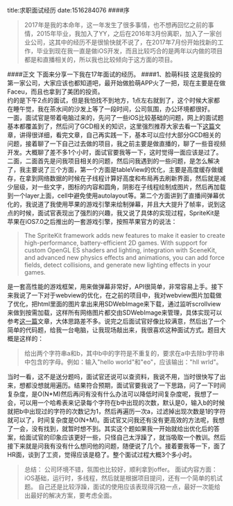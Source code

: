 title:求职面试经历
date:1516284076
####序
>2017年是我的本命年，这一年发生了很多事情，也不想再回忆之前的事情，2015年毕业，我加入了YY，之后在2016年3月份离职，加入了一家创业公司，这其中的经历不是很愉快就不说了，在2017年7月份开始找新的工作，毕业到现在我一直是做iOS开发，而且比较巧合的是两年以内做的项目都是和直播相关的，所以我也比较倾向于这方面的项目。

####正文
下面来分享一下我在17年面试的经历。
####1、脸萌科技
这是我投的第一家公司，大家应该也都知道吧，最开始做脸萌APP火了一把，现在主要是在做Faceu，而且也拿到了美团的投资。  
约的是下午2点的面试，但是我怕找不到地方，1点左右就到了，这个时候大家都在睡午觉，我在茶水间的沙发上等了一段时间，公司氛围，办公环境都很好。  
一面，面试官是带着电脑过来的，先问了一些iOS比较基础的问题，网上的面试题基本都覆盖到了，然后问了GCD相关的知识，这里强烈推荐大家去看一下[这篇](https://bestswifter.com/deep-gcd/)文章，讲得很详细，看完文章，自己再实践一下，基本可以应付大部分GCD相关的问题，接着聊了一下自己过去做的项目，我之前主要是做直播的，聊了一些音视频开发。大概聊了差不多1个小时，面试官要我等一下，这时觉得一面应该是过了。  
二面，二面首先是问我项目相关的问题，然后问我遇到的一些问题，是怎么解决了，我主要说了三个方面，第一个方面是tableView的优化，主要是高度缓存做缓存，在拿到网络数据的时候在子线程计算好高度和布局再去刷新界面，然后就是减少层级，对一些文字，图标的内容和圆角，阴影在子线程绘制成图片，然后再加载到一个layer上面，cell中避免使用autolayout等。第二个方面讲到了直播间弹幕优化的，我说道了我使用苹果的游戏引擎来绘制弹幕，并且大大提升了帧率，说到这点的时候，面试官表现出了强烈的兴趣，我又说了具体的实现过程，SpriteKit是苹果在iOS7.0之后推出的一套游戏引擎，按照苹果官方的说法：
>The SpriteKit framework adds new features to make it easier to create high-performance, battery-efficient 2D games. With support for custom OpenGL ES shaders and lighting, integration with SceneKit, and advanced new physics effects and animations, you can add force fields, detect collisions, and generate new lighting effects in your games.

是一套高性能的游戏框架，用来做弹幕非常好，API很简单，非常容易上手。接下来我说了一下对于webview的优化，在之前的项目中，我对webview图片加载做了优化，把html里面的图片拿出来用SDWebImage来下载，通过监听scrollview来做到按需加载，这样所有网络图片都交由SDWebImage来管理，具体实现可以参考[这一篇](http://kittenyang.com/webview-javascript-bridge/)文章，大体思路差不多。说完之后面试官好像比较满意，然后出了一个简单的代码题，给我一台电脑，让我现场敲出来，我很喜欢这种面试方式。题目大概是这样的：
>给出两个字符串a和b，其中b中的字符是不重复的，要求在a中去除b字符串中包含的字母。例如：输入"hello world"和"eo"，应该输出："hll wrld"。

当时一看，这不是送分题吗，面试官还说可以查资料，我说不用，当时很快写了出来，想都没想就用遍历。结果符合预期，面试官要我说了一下思路，问了一下时间复杂度，是O(N*M)然后再问有没有什么办法可以降低时间复杂度呢，我想了一会，可以用一个哈希表来记录每个字符在b中出现的次数，默认是0，输入b的时候就把b中出现过的字符的次数记为1，然后再遍历一次a，过滤掉出现次数是1的字符就可以了，时间复杂度是O(N+M)。面试官又问我还有没有更高效的方法呢，我想了一会，没有找到，就暂时想不到。其实这个题如果我一开始就给出优化后的答案，给面试官的印象应该更好一些，只怪自己太浮躁了，就当吸取一个教训。然后接下来就是问我有没有什么想问他的问题，随便说了几个。接着要我等一下，面了HR面，谈到了工资，觉得应该是稳了。整个面试过程大概3个多小时。
>总结：
>公司环境不错，氛围也比较好，顺利拿到offer。
>面试内容方面：iOS基础，运行时，多线程，然后就是根据项目提问，还有一个简单的机试题。
>自己还是比较浮躁，面试的使用应该表现得沉稳一点，最好一次能给出最好的解决方案，要考虑全面。



